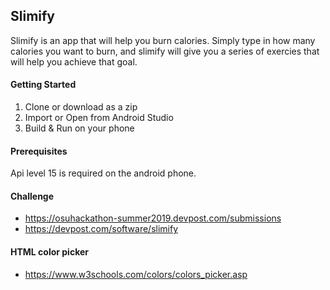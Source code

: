 ## Slimify
Slimify is an app that will help you burn calories. Simply type in how many calories you want to burn, and slimify will give you a series of exercies that will help you achieve that goal. 

#### Getting Started
1. Clone or download as a zip
2. Import or Open from Android Studio
3. Build & Run on your phone

#### Prerequisites
Api level 15 is required on the android phone.

#### Challenge
- https://osuhackathon-summer2019.devpost.com/submissions
- https://devpost.com/software/slimify

#### HTML color picker
- https://www.w3schools.com/colors/colors_picker.asp
